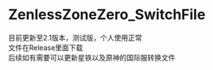 # ZenlessZoneZero_SwitchFile
目前更新至2.1版本，测试版，个人使用正常<br>
文件在Release里面下载<br>
后续如有需要可以更新星铁以及原神的国际服转换文件<br>

